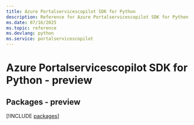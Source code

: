 ```yaml
---
title: Azure Portalservicescopilot SDK for Python
description: Reference for Azure Portalservicescopilot SDK for Python
ms.date: 07/16/2025
ms.topic: reference
ms.devlang: python
ms.service: portalservicescopilot
---
```

# Azure Portalservicescopilot SDK for Python - preview
## Packages - preview
[!INCLUDE [packages](portalservicescopilot-index.md)]